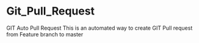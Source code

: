 # Git_Pull_Request
GIT Auto Pull Request
This is an automated way to create GIT Pull request from Feature branch to master